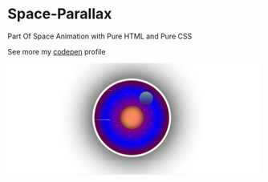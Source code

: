 # Space-Parallax
Part Of Space Animation with Pure HTML and Pure CSS

See more my [codepen](https://codepen.io/ybgirgin/) profile 

<img src="space.png"/>

